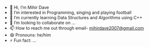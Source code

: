- 👋 Hi, I’m Mihir Dave
- 👀 I’m interested in Programming, singing and playing football
- 🌱 I’m currently learning Data Structures and Algorithms using C++
- 💞️ I’m looking to collaborate on ...
- 📫 How to reach me out through email- mihirdave2007@gmail.com
- 😄 Pronouns: he/him
- ⚡ Fun fact: ...

<!---
mihircodess/mihircodess is a ✨ special ✨ repository because its `README.md` (this file) appears on your GitHub profile.
You can click the Preview link to take a look at your changes.
--->
